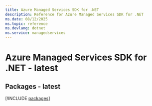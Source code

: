 ```yaml
---
title: Azure Managed Services SDK for .NET
description: Reference for Azure Managed Services SDK for .NET
ms.date: 08/12/2025
ms.topic: reference
ms.devlang: dotnet
ms.service: managedservices
---
```

# Azure Managed Services SDK for .NET - latest
## Packages - latest
[!INCLUDE [packages](managed-services-index.md)]